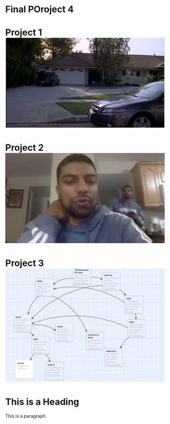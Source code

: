 # Final POroject 4
<body>
<h1>Project 1
<img src="ss1.jpeg"></body>
<h1>Project 2
<body><img src="ss2.jpeg"></body>
<h1>Project 3
<body><img src="ss3.jpeg"></body>
<h1>This is a Heading</h1>
<p>This is a paragraph.</p>

</body>
</html>
